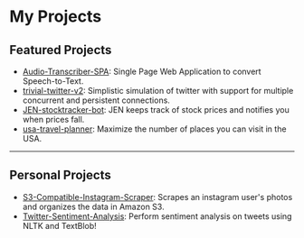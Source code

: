 # My Projects
## Featured Projects
- [Audio-Transcriber-SPA](https://jordan396.github.io/Audio-Transcriber-SPA/): Single Page Web Application to convert Speech-to-Text.
- [trivial-twitter-v2](https://jordan396.github.io/trivial-twitter-v2/): Simplistic simulation of twitter with support for multiple concurrent and persistent connections.
- [JEN-stocktracker-bot](https://jordan396.github.io/JEN-stocktracker-bot/): JEN keeps track of stock prices and notifies you when prices fall.
- [usa-travel-planner](https://jordan396.github.io/usa-travel-planner/): Maximize the number of places you can visit in the USA.

---

## Personal Projects
- [S3-Compatible-Instagram-Scraper](https://jordan396.github.io/S3-Compatible-Instagram-Scraper/): Scrapes an instagram user's photos and organizes the data in Amazon S3.
- [Twitter-Sentiment-Analysis](https://jordan396.github.io/Twitter-Sentiment-Analysis/): Perform sentiment analysis on tweets using NLTK and TextBlob!
